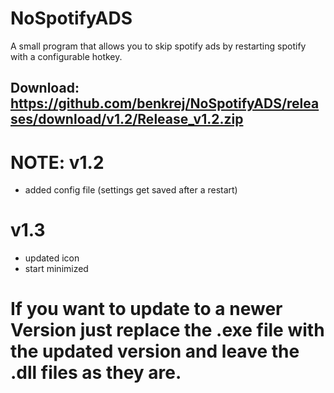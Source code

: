 # NoSpotifyADS
A small program that allows you to skip spotify ads by restarting spotify with a configurable hotkey.

Download: https://github.com/benkrej/NoSpotifyADS/releases/download/v1.2/Release_v1.2.zip
----

# NOTE: v1.2
- added config file (settings get saved after a restart)
# v1.3
- updated icon
- start minimized




# If you want to update to a newer Version just replace the .exe file with the updated version and leave the .dll files as they are.
